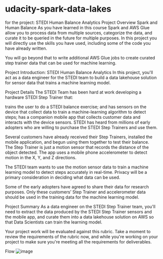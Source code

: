 # udacity-spark-data-lakes
for the project: STEDI Human Balance Analytics
Project Overview
Spark and Human Balance
As you have learned in this course Spark and AWS Glue allow you to process data from multiple sources, categorize the data, and curate it to be queried in the future for multiple purposes. In this project you will directly use the skills you have used, including some of the code you have already written.

You will go beyond that to write additional AWS Glue jobs to create curated step trainer data that can be used for machine learning.

Project Introduction: STEDI Human Balance Analytics
In this project, you'll act as a data engineer for the STEDI team to build a data lakehouse solution for sensor data that trains a machine learning model.

Project Details
The STEDI Team has been hard at work developing a hardware STEDI Step Trainer that:

trains the user to do a STEDI balance exercise;
and has sensors on the device that collect data to train a machine-learning algorithm to detect steps;
has a companion mobile app that collects customer data and interacts with the device sensors.
STEDI has heard from millions of early adopters who are willing to purchase the STEDI Step Trainers and use them.

Several customers have already received their Step Trainers, installed the mobile application, and begun using them together to test their balance. The Step Trainer is just a motion sensor that records the distance of the object detected. The app uses a mobile phone accelerometer to detect motion in the X, Y, and Z directions.

The STEDI team wants to use the motion sensor data to train a machine learning model to detect steps accurately in real-time. Privacy will be a primary consideration in deciding what data can be used.

Some of the early adopters have agreed to share their data for research purposes. Only these customers’ Step Trainer and accelerometer data should be used in the training data for the machine learning model.

Project Summary
As a data engineer on the STEDI Step Trainer team, you'll need to extract the data produced by the STEDI Step Trainer sensors and the mobile app, and curate them into a data lakehouse solution on AWS so that Data Scientists can train the learning model.

Your project work will be evaluated against this rubric. Take a moment to review the requirements of the rubric now, and while you're working on your project to make sure you're meeting all the requirements for deliverables.

Flow
![image](https://github.com/code-hy/udacity-spark-data-lakes/assets/82032854/0aed8eee-95ba-4476-9000-3e1cfd855f29)

